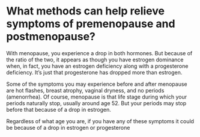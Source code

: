 # What methods can help relieve symptoms of premenopause and postmenopause?

With menopause, you experience a drop in both hormones. But because of the ratio of the two, it appears as though you have estrogen dominance when, in fact, you have an estrogen deficiency along with a progesterone deficiency. It’s just that progesterone has dropped more than estrogen.

Some of the symptoms you may experience before and after menopause are hot flashes, breast atrophy, vaginal dryness, and no periods (amenorrhea). Of course, menopause is that life stage during which your periods naturally stop, usually around age 52. But your periods may stop before that because of a drop in estrogen.

Regardless of what age you are, if you have any of these symptoms it could be because of a drop in estrogen or progesterone